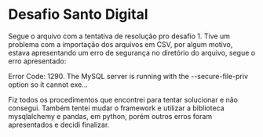# Desafio Santo Digital

  Segue o arquivo com a tentativa de resolução pro desafio 1. Tive um problema com a importação dos arquivos em CSV, por algum motivo,
  estava apresentando um erro de segurança no diretório do arquivo, segue o erro apresentado: 
  
  Error Code: 1290. The MySQL server is running with the --secure-file-priv option so it cannot exe...
  
  Fiz todos os procedimentos que encontrei para tentar solucionar e não consegui. Também tentei mudar o framework e utilizar a biblioteca
  mysqlalchemy e pandas, em python, porém outros erros foram apresentados e decidi finalizar.
